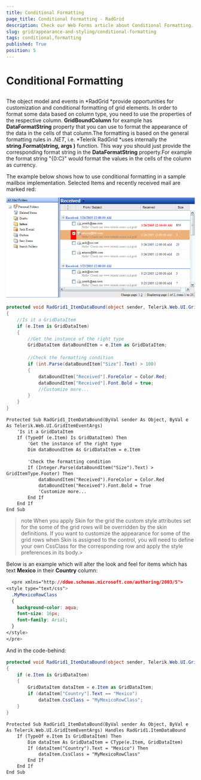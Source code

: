 ```yaml
---
title: Conditional Formatting
page_title: Conditional Formatting - RadGrid
description: Check our Web Forms article about Conditional Formatting.
slug: grid/appearance-and-styling/conditional-formatting
tags: conditional,formatting
published: True
position: 5
---
```


# Conditional Formatting



## 

The object model and events in *RadGrid *provide opportunities for customization and conditional formatting of grid elements. In order to format some data based on column type, you need to use the properties of the respective column. **GridBoundColumn** for example has **DataFormatString** property that you can use to format the appearance of the data in the cells of that column.The formatting is based on the general formatting rules in *.NET*, i.e. *Telerik RadGrid *uses internally the **string.Format(string, args )** function. This way you should just provide the corresponding format string in the **DataFormatString** property.For example the format string "{0:C}" would format the values in the cells of the column as currency.

The example below shows how to use conditional formatting in a sample mailbox implementation. Selected Items and recently received mail are marked red:

![Conditional Formatting](images/grd_ScreenCap1.png)



````C#
protected void RadGrid1_ItemDataBound(object sender, Telerik.Web.UI.GridItemEventArgs e)
{
    //Is it a GridDataItem
    if (e.Item is GridDataItem)
    {
        //Get the instance of the right type
        GridDataItem dataBoundItem = e.Item as GridDataItem;

        //Check the formatting condition
        if (int.Parse(dataBoundItem["Size"].Text) > 100)
        {
            dataBoundItem["Received"].ForeColor = Color.Red;
            dataBoundItem["Received"].Font.Bold = true;
            //Customize more...
        }
    }
}
````
````VB
Protected Sub RadGrid1_ItemDataBound(ByVal sender As Object, ByVal e As Telerik.Web.UI.GridItemEventArgs)
    'Is it a GridDataItem
    If (TypeOf (e.Item) Is GridDataItem) Then
        'Get the instance of the right type
        Dim dataBoundItem As GridDataItem = e.Item

        'Check the formatting condition
        If (Integer.Parse(dataBoundItem("Size").Text) > GridItemType.Footer) Then
            dataBoundItem("Received").ForeColor = Color.Red
            dataBoundItem("Received").Font.Bold = True
            'Customize more...
        End If
    End If
End Sub
````


>note When you apply Skin for the grid the custom style attributes set for the some of the grid rows will be overridden by the skin definitions. If you want to customize the appearance for some of the grid rows when Skin is assigned to the control, you will need to define your own CssClass for the corresponding row and apply the style preferences in its body.>
>


Below is an example which will alter the look and feel for items which has text **Mexico** in their **Country** column:

````CSS
  <pre xmlns="http://ddue.schemas.microsoft.com/authoring/2003/5">
<style type="text/css">
  .MyMexicoRowClass
  {
    background-color: aqua;
    font-size: 16px;
    font-family: Arial;
  }
</style>       
</pre>
````



And in the code-behind:



````C#
protected void RadGrid1_ItemDataBound(object sender, Telerik.Web.UI.GridItemEventArgs e)
{
    if (e.Item is GridDataItem)
    {
        GridDataItem dataItem = e.Item as GridDataItem;
        if (dataItem["Country"].Text == "Mexico")
            dataItem.CssClass = "MyMexicoRowClass";
    }
}
````
````VB
Protected Sub RadGrid1_ItemDataBound(ByVal sender As Object, ByVal e As Telerik.Web.UI.GridItemEventArgs) Handles RadGrid1.ItemDataBound
    If (TypeOf e.Item Is GridDataItem) Then
        Dim dataItem As GridDataItem = CType(e.Item, GridDataItem)
        If (dataItem("Country").Text = "Mexico") Then
            dataItem.CssClass = "MyMexicoRowClass"
        End If
    End If
End Sub
````

